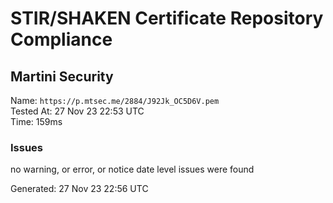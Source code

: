 # STIR/SHAKEN Certificate Repository Compliance

## Martini Security

Name: `https://p.mtsec.me/2884/J92Jk_OC5D6V.pem`\
Tested At: 27 Nov 23 22:53 UTC\
Time: 159ms

### Issues

no warning, or error, or notice date level issues were found

Generated: 27 Nov 23 22:56 UTC